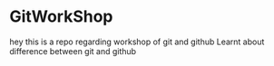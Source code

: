 # GitWorkShop
hey this is a repo regarding workshop of git and github
Learnt about difference between git and github
